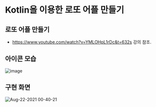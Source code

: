 # Kotlin을 이용한 로또 어플 만들기

## 로또 어플 만들기
- https://www.youtube.com/watch?v=YMLOHpL1rDc&t=632s 강의 참조.

## 아이콘 모습
![image](https://user-images.githubusercontent.com/75111342/130345048-db81fbd1-bc4e-454b-a986-b51b0be1bd67.png)


## 구현 화면
![Aug-22-2021 00-40-21](https://user-images.githubusercontent.com/75111342/130327407-dc7bb440-51cb-46ab-a1c5-bc85a2b28ea2.gif)

